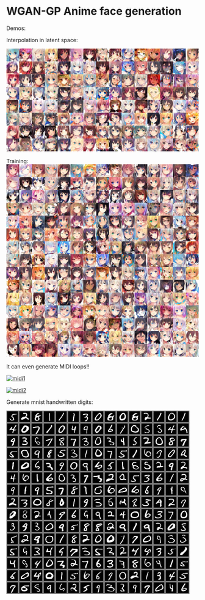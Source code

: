 # WGAN-GP Anime face generation

Demos:

Interpolation in latent space:

[![interpolation](assets/t_00.jpg)](https://youtu.be/Z3mCvaWJd6Y)

Training:
[![training](assets/ite_141500.jpg)](https://www.youtube.com/watch?v=baVH8FApHDY)

It can even generate MIDI loops!!

[![midi1](https://img.youtube.com/vi/xpnn-WtN4zM/0.jpg)](https://www.youtube.com/watch?v=xpnn-WtN4zM)

[![midi2](https://img.youtube.com/vi/AX2lXaEue0Y/0.jpg)](https://www.youtube.com/watch?v=AX2lXaEue0Y)

Generate mnist handwritten digits:

![mnist_demo](assets/mnist.jpg)
